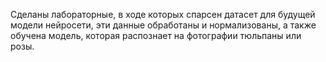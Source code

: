 Сделаны лабораторные, в ходе которых спарсен датасет для будущей модели нейросети, эти данные обработаны и нормализованы, а также обучена модель, которая распознает на фотографии тюльпаны или розы.
